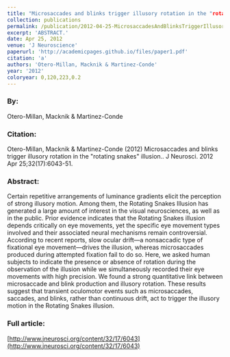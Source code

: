 ```yaml
---
title: "Microsaccades and blinks trigger illusory rotation in the "rotating snakes" illusion."
collection: publications
permalink: /publication/2012-04-25-MicrosaccadesAndBlinksTriggerIllusoryRotationInThe_rotatingSnak
excerpt: 'ABSTRACT.'
date: Apr 25, 2012
venue: 'J Neuroscience'
paperurl: 'http://academicpages.github.io/files/paper1.pdf'
citation: 'a'
authors: 'Otero-Millan, Macknik & Martinez-Conde'
year: '2012'
coloryear: 0,120,223,0.2
---
```


### By: 
Otero-Millan, Macknik & Martinez-Conde

### Citation: 
Otero-Millan, Macknik & Martinez-Conde (2012) Microsaccades and blinks trigger illusory rotation in the "rotating snakes" illusion.. J Neurosci. 2012 Apr 25;32(17):6043-51. 

### Abstract: 
Certain repetitive arrangements of luminance gradients elicit the perception of strong illusory motion. Among them, the Rotating Snakes Illusion has generated a large amount of interest in the visual neurosciences, as well as in the public. Prior evidence indicates that the Rotating Snakes illusion depends critically on eye movements, yet the specific eye movement types involved and their associated neural mechanisms remain controversial. According to recent reports, slow ocular drift—a nonsaccadic type of fixational eye movement—drives the illusion, whereas microsaccades produced during attempted fixation fail to do so. Here, we asked human subjects to indicate the presence or absence of rotation during the observation of the illusion while we simultaneously recorded their eye movements with high precision. We found a strong quantitative link between microsaccade and blink production and illusory rotation. These results suggest that transient oculomotor events such as microsaccades, saccades, and blinks, rather than continuous drift, act to trigger the illusory motion in the Rotating Snakes illusion.

### Full article: 
[http://www.jneurosci.org/content/32/17/6043](http://www.jneurosci.org/content/32/17/6043)
